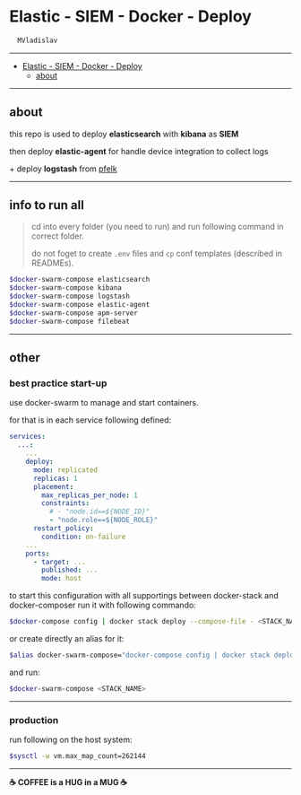 # Elastic - SIEM - Docker - Deploy

```sh
  MVladislav
```

---

- [Elastic - SIEM - Docker - Deploy](#elastic---siem---docker---deploy)
  - [about](#about)

---

## about

this repo is used to deploy **elasticsearch** with **kibana** as **SIEM**

then deploy **elastic-agent** for handle device integration to collect logs

\+ deploy **logstash** from [pfelk](https://github.com/pfelk/pfelk)

---

## info to run all

> cd into every folder (you need to run) and run following command in correct folder.
>
> do not foget to create `.env` files and `cp` conf templates (described in READMEs).

```sh
$docker-swarm-compose elasticsearch
$docker-swarm-compose kibana
$docker-swarm-compose logstash
$docker-swarm-compose elastic-agent
$docker-swarm-compose apm-server
$docker-swarm-compose filebeat
```

---

## other

### best practice start-up

use docker-swarm to manage and start containers.

for that is in each service following defined:

```yml
services:
  ...:
    ...
    deploy:
      mode: replicated
      replicas: 1
      placement:
        max_replicas_per_node: 1
        constraints:
          # - "node.id==${NODE_ID}"
          - "node.role==${NODE_ROLE}"
      restart_policy:
        condition: on-failure
    ...
    ports:
      - target: ...
        published: ...
        mode: host
```

to start this configuration with all supportings between docker-stack and docker-composer
run it with following commando:

```sh
$docker-compose config | docker stack deploy --compose-file - <STACK_NAME>
```

or create directly an alias for it:

```sh
$alias docker-swarm-compose="docker-compose config | docker stack deploy --compose-file -"
```

and run:

```sh
$docker-swarm-compose <STACK_NAME>
```

---

### production

run following on the host system:

```sh
$sysctl -w vm.max_map_count=262144
```

---

**☕ COFFEE is a HUG in a MUG ☕**
